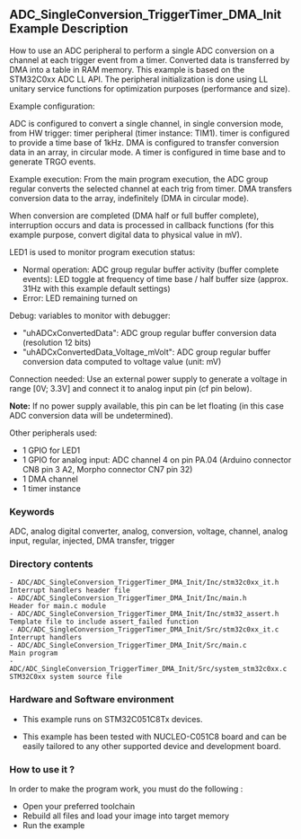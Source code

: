 ## <b>ADC_SingleConversion_TriggerTimer_DMA_Init Example Description</b>

How to use an ADC peripheral to perform a single ADC conversion on a channel
at each trigger event from a timer. Converted data is transferred by DMA
into a table in RAM memory.
This example is based on the STM32C0xx ADC LL API.
The peripheral initialization is done using LL unitary service functions
for optimization purposes (performance and size).

Example configuration:

ADC is configured to convert a single channel, in single conversion mode,
from HW trigger: timer peripheral (timer instance: TIM1).
timer is configured to provide a time base of 1kHz.
DMA is configured to transfer conversion data in an array, in circular mode.
A timer is configured in time base and to generate TRGO events.

Example execution:
From the main program execution, the ADC group regular converts the
selected channel at each trig from timer. DMA transfers conversion data to the array,
indefinitely (DMA in circular mode).

When conversion are completed (DMA half or full buffer complete),
interruption occurs and data is processed in callback functions (for this example purpose,
convert digital data to physical value in mV).

LED1 is used to monitor program execution status:

- Normal operation: ADC group regular buffer activity (buffer complete events):
  LED toggle at frequency of time base / half buffer size (approx. 31Hz with this example default settings)
- Error: LED remaining turned on

Debug: variables to monitor with debugger:

- "uhADCxConvertedData": ADC group regular buffer conversion data (resolution 12 bits)
- "uhADCxConvertedData_Voltage_mVolt": ADC group regular buffer conversion data computed to voltage value (unit: mV)

Connection needed:
Use an external power supply to generate a voltage in range [0V; 3.3V]
and connect it to analog input pin (cf pin below).

**Note:** If no power supply available, this pin can be let floating (in this case
ADC conversion data will be undetermined).

Other peripherals used:

 - 1 GPIO for LED1
 - 1 GPIO for analog input: ADC channel 4 on pin PA.04 (Arduino connector CN8 pin 3 A2, Morpho connector CN7 pin 32)
 - 1 DMA channel
 - 1 timer instance

### <b>Keywords</b>

ADC, analog digital converter, analog, conversion, voltage, channel, analog input, regular, injected, DMA transfer, trigger

### <b>Directory contents</b>

    - ADC/ADC_SingleConversion_TriggerTimer_DMA_Init/Inc/stm32c0xx_it.h          Interrupt handlers header file
    - ADC/ADC_SingleConversion_TriggerTimer_DMA_Init/Inc/main.h                  Header for main.c module
    - ADC/ADC_SingleConversion_TriggerTimer_DMA_Init/Inc/stm32_assert.h          Template file to include assert_failed function
    - ADC/ADC_SingleConversion_TriggerTimer_DMA_Init/Src/stm32c0xx_it.c          Interrupt handlers
    - ADC/ADC_SingleConversion_TriggerTimer_DMA_Init/Src/main.c                  Main program
    - ADC/ADC_SingleConversion_TriggerTimer_DMA_Init/Src/system_stm32c0xx.c      STM32C0xx system source file


### <b>Hardware and Software environment</b>

  - This example runs on STM32C051C8Tx devices.

  - This example has been tested with NUCLEO-C051C8 board and can be
    easily tailored to any other supported device and development board.


### <b>How to use it ?</b>

In order to make the program work, you must do the following :

 - Open your preferred toolchain
 - Rebuild all files and load your image into target memory
 - Run the example